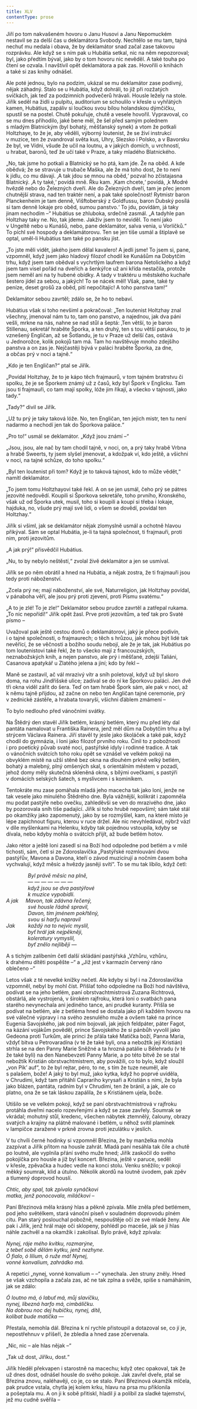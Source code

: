 ```yaml
---
title: XLV
contentType: prose
---
```


Jiří po tom nakvašeném hovoru o Janu Husovi a Janu Nepomuckém nestavil se za delší čas u deklamátora Svobody. Nechtělo se mu tam, tajná nechuť mu nedala i obava, že by deklamátor snad začal zase takovou rozprávku. Ale když se s ním pak u Hubátia setkal, nic na něm nepozoroval; byl, jako předtím býval, jako by o tom hovoru nic nevěděl. A také touha po čtení se ozvala. I navštívil opět deklamátora a pak zas. Hovořili o knihách a také si zas knihy odnášel.

Ale poté jednou, bylo na podzim, ukázal se mu deklamátor zase podivný, nějak záhadný. Stalo se u Hubátia, když dohráli, to již při rozžatých svíčkách, jak teď za podzimních podvečerů hrávali. Housle ležely na stole. Jiřík seděl na židli u pulpitu, auditorium se schoulilo v křesle u vyhřátých kamen, Hubátius, zapáliv si loučkou svou bílou holandskou dýmčičku, spustil se na postel. Chutě pokuřuje, chutě a vesele hovořil. Vypravoval, co se mu dnes přihodilo, jaké bene měl, že šel před samým polednem s mladým Blatnickým (byl bohatý, měšťanský synek) a vtom že potkali Holtzhaye, to že je, aby věděli, výborný loutenist, že se živí instrukcí v muzice, ten že zvandroval světa kus, Uhry, Slezsko i Polsko, a v Bavorsku že byl, ve Vídni, všude že učil na loutnu, a v jakých domích, u vrchností, u hrabat, baronů, teď že učí také v Praze, a taky mladého Blatnického.

„No, tak jsme ho potkali a Blatnický se ho ptá, kam jde. Že na oběd. A kde obědvá; že se stravuje u trubače Maška, ale že má toho dost, že to není k jídlu, co mu dávají. ‚A tak jdou se mnou na oběd,‘ pozval ho zčistajasna Blatnický. ‚A ty také,‘ povídá mně. Řku kam. ‚Kam chcete,‘ povídá, ‚k Modré hvězdě nebo do Železných dveří. Ale do Železných dveří, tam je přec jenom chutnější strava, nad ten traktér není, a pak také společnost! Rytmistr baron Planckenheim je tam denně, Višftoberský z Goldfussu, baron Dubský posílá si tam denně lokaje pro oběd, sumou panstvo.‘ To jdu, povídám, já taky jinam nechodím –“ Hubátius se zhluboka, srdečně zasmál. „A tadyhle pan Holtzhay taky ne. No, tak jdeme. Jakživ jsem to neviděl. To není jako v Ungeltě nebo u Kunášů, nebo, pane deklamátor, salva venia, u Vorlíčků.“ To píchl své hospody a deklamátorovu. Ten se jen tiše usmál a štiplavě se optal, uměl-li Hubátius tam také po pansku jíst.

„To jste měli vidět, jakého jsem dělal kavalero! A jedli jsme! To jsem si, pane, vzpomněl, když jsem jako hladový filozof chodil ke Kunášům na Dobytčím trhu, když jsem tam obědval s vychrtlým laufrem barona Netolického a když jsem tam visel pořád na dveřích a šenkýřce už ani křída nestačila, protože jsem neměl ani na ty hubené obídky. A tady v traktéru u městského kuchaře šestero jídel za sebou, a jakých! To se nácek měl! Však, pane, také ty peníze, deset grošů za oběd, pití nepočítajíc! A toho panstva tam!“

Deklamátor sebou zavrtěl; zdálo se, že ho to nebaví.

Hubátius však si toho nevšiml a pokračoval: „Ten loutenist Holtz­hay znal všechny, jmenoval nám tu to, tam ono panstvo, a najednou, jak dva páni vešli, mrkne na nás, nahne se nad stůl a šeptá: ‚Ten větší, to je baron Stillenau, sekretář hraběte Šporka, a ten druhý, ten s tou větší parukou, to je vznešený Engličan, až se Šotlandu, je tu v Praze už delší čas, ostává u Jednorožce, kolik pokojů tam má. Tam ho navštěvuje mnoho zdejšího panstva a on zas je. Nejčastěji bývá v paláci hraběte Šporka, za dne, a občas prý v noci a tajně.“

„Kdo je ten Engličan?“ ptal se Jiřík.

„Povídal Holtzhay, že to je kápo těch frajmaurů, v tom tajném bratrstvu či spolku, že je se Šporkem známý už z časů, kdy byl Špork v Englicku. Tam jsou ti frajmauři, co tam mají spolky, lóže jim říkají, a všecko v tajnosti, jako tady.“

„Tady?“ divil se Jiřík.

„Už tu prý je taky taková lóže. No, ten Engličan, ten jejich mistr, ten tu není nadarmo a nechodí jen tak do Šporkova paláce.“

„Pro to!“ usmál se deklamátor. „Když jsou známí –“

„Jsou, jsou, ale nač by tam chodil tajně, v noci, on, a prý taky hrabě Vrbna a hrabě Sweerts, ty jsem slyšel jmenovat, a kdožpak ví, kdo ještě, a všichni v noci, na tajné schůze, do toho spolku.“

„Byl ten loutenist při tom? Když je to taková tajnost, kdo to může vědět,“ namítl deklamátor.

„To jsem tomu Holtzhayovi také řekl. A on se jen usmál, čeho prý se pátres jezovité nedovědí. Koupili si Šporkova sekretáře, toho prvního, Kronského, však už od Šporka utek, musil, toho si koupili a koupí si třeba i lokaje, hajduka, no, všude prý mají své lidi, o všem se dovědí, povídal ten Holtzhay.“

Jiřík si všiml, jak se deklamátor nějak zlomyslně usmál a ochotně hlavou přikýval. Sám se optal Hubátia, je-li ta tajná společnost, ti frajmauři, proti nim, proti jezovitům.

„A jak prý!“ přisvědčil Hubátius.

„Nu, to by nebylo neštěstí,“ zvolal živě deklamátor a jen se usmíval.

Jiřík se po něm obrátil a hned na Hubátia, a nějak zostra, že ti frajmauři jsou tedy proti náboženství.

„Zcela prý ne; mají náboženství, ale své, Naturreligion, jak Holtz­hay povídal, v pánaboha věří, ale jsou prý proti zjevení, proti Písmu svatému.“

„A to je zlé! To je zle!“ Deklamátor sebou prudce zavrtěl a zatřepal rukama. „To nic nepořídí!“ Jiřík opět žasl. Prve proti jezovitům, a teď tak pro Svaté písmo –

Uvažoval pak ještě cestou domů o deklamátorovi, jaký je přece podivín, i o tajné společnosti, o frajmaurech; o těch s hrůzou, jak mohou být lidé tak nevěřící, že se věčnosti a božího soudu nebojí, ale že je tak, jak Hubátius po tom loutenistovi také řekl, že to všecko mají z francouzských, neznabožských knih, a nejen panstvo, ale prý i měšťané, zdejší Taliáni, Casanova apatykář u Zlatého jelena a jiní; kdo by řekl –

Maně se zastavil, ač vál mrazivý vítr a sníh poletoval, když už byl skoro doma, na rohu Jindřišské ulice; zadíval se do ní ke Šporkovu paláci. Jen dvě tři okna viděl zářit do šera. Teď on tam hrabě Špork sám, ale pak v noci, až k němu tajně přijdou, až začne on nebo ten Angličan tajné ceremonie, prý v zednické zástěře, a hrabata tovaryši, všichni ďáblem zmámení –

To bylo nedlouho před vánočními svátky.

Na Štědrý den stavěl Jiřík betlém, krásný betlém, který mu před léty dal pantáta namalovat u Františka Rainera, jenž měl dům na Dobytčím trhu a byl strýcem Václava Rainera. Jiří stavěl ty jesle jako školáček a také pak, když chodil do gymnázia, i loni jako filozof prvního roku. Činil to z pobožnosti i pro poetický půvab svaté noci, pastýřské idyly i rodinné tradice. A tak o vánočních svátcích toho roku opět se vznášel ve velkém pokoji na obvyklém místě na užší stěně bez okna na dlouhém prkně velký betlém, bohatý a malebný, plný omšených skal, s orientálním městem v pozadí, jehož domy měly skutečná skleněná okna, s bílými ovečkami, s pastýři v domácích selských šatech, s myslivcem i s kominíkem.

Tentokráte mu zase pomáhala mladá jeho macecha tak jako loni, jenže ne tak vesele jako minulého Štědrého dne. Byla vážnější, kolikrát i zapomněla mu podat pastýře nebo ovečku, zahleděvši se ven do mrazivého dne, jako by pozorovala sníh tiše padající. Jiřík si toho hrubě nepovšiml; sám také stál po okamžiky jako zapomenutý, jako by se rozmýšlel, kam, na které místo je lépe zapíchnout figuru, kterou v ruce držel. Ale nic nevyhledával, nýbrž vázl v díle myšlenkami na Helenku, kdyby tak pojednou vstoupila, kdyby se dívala, nebo kdyby mohla o svátcích přijít, až bude betlém hotov.

Jako rétor a ještě loni zasedl si na Boží hod odpoledne pod betlém a v milé tichosti, sám, četl si ze Zdoroslavíčka „Pastýřské rozmlouvání dvou pastýřův, Mavona a Davona, kteří o závod muzicírují a nočním časem boha vychvalují, když měsíc a hvězdy jasněji svítí“. To se mu tak líbilo, když četl:

  

               _Byl právě měsíc na plně,  
               — — — — — — —  
               když jsou se dva pastýřové  
               k muzice vypobídli.  
A jak     Mavon, tak zdávna řečený,  
               své housle řádně spravil,  
               Davon, tím jménem pokřtěný,  
               svou si harfu napravil  
Jak         každý na to nejvíc myslil,  
               byť hrál jak nejpěkněji,  
               koleratury vymyslil,  
               byť znělo nejliběji —_

  

A s tichým zalíbením četl další skládání pastýřská „Vzhůru, vzhůru, k drahému dítěti pospěšte –“ a „Již jest v karmazín červený ráno oblečeno –“

Letos však z té nevelké knížky nečetl. Ale kdyby si byl i na Zdoroslavíčka vzpomněl, nebyl by mohl číst. Přišlať toho odpoledne na Boží hod návštěva, podívat se na jeho betlém, paní obrstvachtmistrová Zuzana Richtrová, obstárlá, ale vystrojená, v širokém rajfroku, která loni o svatbách pana starého nevynechala ani jediného tance, ani prudké kuranty. Přišla se podívat na betlém, ale z betléma hned se dostala jako při každém hovoru na své válečné výpravy i na svého zesnulého muže a ovšem také na prince Eugenia Savojského, jak pod ním bojovali, jak jejich feldpáter, páter Fagot, na kázání vojákům pověděl, prince Savojského že si pánbůh vyvolil jako Gedeona proti Turkům, ale princi že přála také Matička boží, Panna Maria, vždyť bitva u Petrovaradína (v té že také byli, ona a nebožtík její Kristián) strhla se na den Panny Marie Sněžné a ta hrozná patálie u Bělehradu (v té že také byli) na den Nanebevzetí Panny Marie, a po této bitvě že se stal nebožtík Kristián obrstvachtmistrem, aby povážili, co to bylo, když sloužil „von Pik’ auf“, to že byl rejtar, péro, to ne, s tím že tuze neuměl, ale s palašem, bože! A jaký to byl muž, jako kytka, když ho poprvé uviděla, v Chrudimi, když tam přitáhli Caprariho kyrysaři a Kristián s nimi, že byla jako blázen, pantáta, radním byl v Chrudimi, ten že bránil, a jak, ale co platno, ona že se tak láskou zapálila, že s Kristiánem ujela, bože.

Utišilo se ve velkém pokoji, když se paní obrstvachtmistrová v rajfroku protáhla dveřmi nacelo rozevřenými a když se zase zavřely. Soumrak se vkrádal; mohutný stůl, kredenc, všechen nábytek ztemnělý, čalouny, obrazy svatých a krajiny na plátně malované i betlém, u něhož svítil plamínek v lampičce zaražené v prkně zrovna proti jezulátku v jeslích.

V tu chvíli černé hodinky si vzpomněl Březina, že by manželka mohla zazpívat a Jiřík přitom na housle zahrát. Mladá paní nesáhla tak čile a chutě po loutně, ale vyplnila přání svého muže hned; Jiřík zaskočil do svého pokojíčka pro housle a již byl koncert. Březina, ještě v paruce, seděl v křesle, zpěvačka a hudec vedle na konci stolu. Venku sněžilo; v pokoji měkký soumrak, klid a útulno. Několik akordů na loutně úvodem, pak zpěv a tlumený doprovod houslí.

  

_Chtíc, aby spal, tak zpívala synáčkovi  
matka, jenž ponocovala, miláčkovi –_

  

Paní Březinová měla krásný hlas a pěkně zpívala. Mile zněla před betlémem, pod jeho světélkem, stará vánoční píseň v souladném doprovodu plném citu. Pan starý poslouchal pobožně, nespouštěje očí ze své mladé ženy. Ale pak i Jiřík, jenž hrál maje oči sklopeny, pohlédl po maceše, jak se jí hlas náhle zachvěl a na okamžik i zakolísal. Bylo právě, když zpívala:

  

_Nynej, ráje mého kvítku, rozmarýne,  
z tebeť sobě dělám kytku, jenž nezhyne.  
Ó fialo, ó lilium, ó ruže má! Nynej,  
vonné konvalium, zahrádko má._

  

A repetici „nynej, vonné konvalium – –“ vynechala. Jen struny zněly. Hned se však vzchopila a začala zas, ač ne tak zplna a svěže, spíše s namáháním, jak se zdálo:

  

_Ó loutno má, ó labuť má, můj slavíčku,  
nynej, líbezná harfo má, cimbálíčku.  
Na dobrou noc dej hubičku, nynej, dítě,  
kolíbat bude matička —_

  

Přestala, nemohla dál. Březina k ní rychle přistoupil a dotazoval se, co jí je, nepostřehnuv v příšeří, že zbledla a hned zase zčervenala.

„Nic, nic – ale hlas nějak –“

„Tak už dost, Jiříku, dost.“

Jiřík hleděl překvapen i starostně na macechu; když otec opakoval, tak že už dnes dost, odnášel housle do svého pokoje. Jak zavřel dveře, ptal se Březina znovu, naléhavěji, co je, co se stalo. Paní Březinová okamžik mlčela, pak prudce vstala, chytla jej kolem krku, hlavu na prsa mu přiklonila a pošeptala mu. A on ji k sobě přitiskl, hladil ji a políbil za sladké tajemství, jež mu cudně svěřila –
